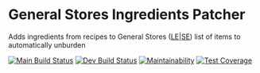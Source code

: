 # General Stores Ingredients Patcher

Adds ingredients from recipes to General Stores
([LE](https://www.nexusmods.com/skyrim/mods/18340)|[SE](https://www.nexusmods.com/skyrimspecialedition/mods/4322))
list of items to automatically unburden

[![Main Build Status](https://github.com/mrudat/GeneralStoresIngredientsPatcher/actions/workflows/ci-prod.yaml/badge.svg)](https://github.com/mrudat/GeneralStoresIngredientsPatcher/actions/workflows/ci-prod.yaml)
[![Dev Build Status](https://github.com/mrudat/GeneralStoresIngredientsPatcher/actions/workflows/ci-dev.yaml/badge.svg)](https://github.com/mrudat/GeneralStoresIngredientsPatcher/actions/workflows/ci-dev.yaml)
[![Maintainability](https://api.codeclimate.com/v1/badges/bef5076a0b9eda9853fd/maintainability)](https://codeclimate.com/github/mrudat/GeneralStoresIngredientsPatcher/maintainability)
[![Test Coverage](https://api.codeclimate.com/v1/badges/bef5076a0b9eda9853fd/test_coverage)](https://codeclimate.com/github/mrudat/GeneralStoresIngredientsPatcher/test_coverage)
